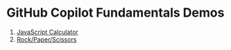 # GitHub Copilot Fundamentals Demos

1. [JavaScript Calculator](./javascript-calculator/README.md)
1. [Rock/Paper/Scissors](./rock-paper-scissors/README.md)
